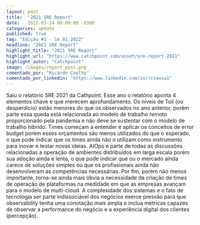 ```yaml
---
layout: post
title:  "2021 SRE Report"
date:   2022-03-14 08:00:00 -0300
categories: update
published: true
tag: "Edição #1 - 14.03.2022"
headline: "2021 SRE Report"
highlight_title: "2021 SRE Report"
highlight_url: "https://www.catchpoint.com/asset/sre-report-2021"
highlight_autor: "Catchpoint"
image: /images/report_post.png
comentado_por: "Ricardo Coelho"
comentado_por_linkedin: "https://www.linkedin.com/in/rcsousa1"
---
```

Saiu o relatório SRE 2021 da Cathpoint. Esse ano o relatório aponta 4 elementos chave e que merecem aprofundamento. Os níveis de Toil (ou desperdício) estão menores do que os observados no ano anterior, porém parte essa queda está relacionada ao modelo de trabalho remoto proporcionado pela pandemia e não deve se sustentar com o modelo de trabalho híbrido. Times começam a entender e aplicar os conceitos de error budget porém esses orçamentos são menos utilizados do que o esperado, o que pode indicar que os times ainda não o utilizam como instrumento para inovar e testar novas ideias. AIOps é parte de todas as discussões relacionadas a operação de ambientes distribuídos em larga escala porém sua adoção ainda é lenta, o que pode indicar que ou o mercado ainda carece de soluções simples ou que os profissionais ainda não desenvolveram as competências necessárias. Por fim, porém não menos importante, torna-se ainda mais óbvia a necessidade da criação de times de operação de plataformas na medidade em que as empresas avançam para o modelo de multi-cloud. A complexidade dos sistemas e o fato de tecnologia ser parte indissociável dos negócios exerce pressão para que observability tenha uma conotação mais ampla e inclua métricas capazes de observar a performance do negócio e a experiência digital dos clientes (percepção).
